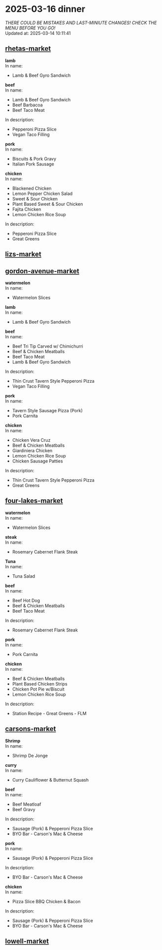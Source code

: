 # 2025-03-16 dinner  
*THERE COULD BE MISTAKES AND LAST-MINIUTE CHANGES! CHECK THE MENU BEFORE YOU GO!*  
Updated at: 2025-03-14 10:11:41  
## [rhetas-market](https://wisc-housingdining.nutrislice.com/menu/rhetas-market/dinner/2025-03-16)  
**lamb**  
In name:   
 - Lamb & Beef Gyro Sandwich  
  
**beef**  
In name:   
 - Lamb & Beef Gyro Sandwich  
 - Beef Barbacoa  
 - Beef Taco Meat  
  
In description:   
 - Pepperoni Pizza Slice  
 - Vegan Taco Filling  
  
**pork**  
In name:   
 - Biscuits & Pork Gravy  
 - Italian Pork Sausage  
  
**chicken**  
In name:   
 - Blackened Chicken  
 - Lemon Pepper Chicken Salad  
 - Sweet & Sour Chicken  
 - Plant Based Sweet & Sour Chicken  
 - Fajita Chicken  
 - Lemon Chicken Rice Soup  
  
In description:   
 - Pepperoni Pizza Slice  
 - Great Greens  
  
## [lizs-market](https://wisc-housingdining.nutrislice.com/menu/lizs-market/dinner/2025-03-16)  
## [gordon-avenue-market](https://wisc-housingdining.nutrislice.com/menu/gordon-avenue-market/dinner/2025-03-16)  
**watermelon**  
In name:   
 - Watermelon Slices  
  
**lamb**  
In name:   
 - Lamb & Beef Gyro Sandwich  
  
**beef**  
In name:   
 - Beef Tri Tip Carved w/ Chimichurri  
 - Beef & Chicken Meatballs  
 - Beef Taco Meat  
 - Lamb & Beef Gyro Sandwich  
  
In description:   
 - Thin Crust Tavern Style Pepperoni Pizza  
 - Vegan Taco Filling  
  
**pork**  
In name:   
 - Tavern Style Sausage Pizza (Pork)  
 - Pork Carnita  
  
**chicken**  
In name:   
 - Chicken Vera Cruz  
 - Beef & Chicken Meatballs  
 - Giardiniera Chicken  
 - Lemon Chicken Rice Soup  
 - Chicken Sausage Patties  
  
In description:   
 - Thin Crust Tavern Style Pepperoni Pizza  
 - Great Greens  
  
## [four-lakes-market](https://wisc-housingdining.nutrislice.com/menu/four-lakes-market/dinner/2025-03-16)  
**watermelon**  
In name:   
 - Watermelon Slices  
  
**steak**  
In name:   
 - Rosemary Cabernet Flank Steak  
  
**Tuna**  
In name:   
 - Tuna Salad  
  
**beef**  
In name:   
 - Beef Hot Dog  
 - Beef & Chicken Meatballs  
 - Beef Taco Meat  
  
In description:   
 - Rosemary Cabernet Flank Steak  
  
**pork**  
In name:   
 - Pork Carnita  
  
**chicken**  
In name:   
 - Beef & Chicken Meatballs  
 - Plant Based Chicken Strips  
 - Chicken Pot Pie w/Biscuit  
 - Lemon Chicken Rice Soup  
  
In description:   
 - Station Recipe - Great Greens - FLM  
  
## [carsons-market](https://wisc-housingdining.nutrislice.com/menu/carsons-market/dinner/2025-03-16)  
**Shrimp**  
In name:   
 - Shrimp De Jonge  
  
**curry**  
In name:   
 - Curry Cauliflower & Butternut Squash  
  
**beef**  
In name:   
 - Beef Meatloaf  
 - Beef Gravy  
  
In description:   
 - Sausage (Pork) & Pepperoni Pizza Slice  
 - BYO Bar - Carson's Mac & Cheese  
  
**pork**  
In name:   
 - Sausage (Pork) & Pepperoni Pizza Slice  
  
In description:   
 - BYO Bar - Carson's Mac & Cheese  
  
**chicken**  
In name:   
 - Pizza Slice BBQ Chicken & Bacon  
  
In description:   
 - Sausage (Pork) & Pepperoni Pizza Slice  
 - BYO Bar - Carson's Mac & Cheese  
  
## [lowell-market](https://wisc-housingdining.nutrislice.com/menu/lowell-market/dinner/2025-03-16)  
  
